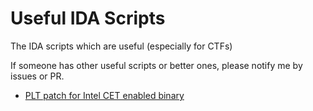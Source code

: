 # Useful IDA Scripts

The IDA scripts which are useful (especially for CTFs)

If someone has other useful scripts or better ones, please notify me by issues or PR.

* [PLT patch for Intel CET enabled binary](./PatchPLT/)

